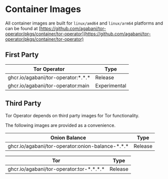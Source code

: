 # Container Images

All container images are built for `linux/amd64` and `linux/arm64` platforms and can be found at [https://github.com/agabani/tor-operator/pkgs/container/tor-operator](https://github.com/agabani/tor-operator/pkgs/container/tor-operator)

## First Party

| Tor Operator                          | Type         |
| ------------------------------------- | ------------ |
| ghcr.io/agabani/tor-operator:\*.\*.\* | Release      |
| ghcr.io/agabani/tor-operator:main     | Experimental |

## Third Party

Tor Operator depends on third party images for Tor functionality.

The following images are provided as a convenience.

| Onion Balance                                       | Type    |
| --------------------------------------------------- | ------- |
| ghcr.io/agabani/tor-operator:onion-balance-\*.\*.\* | Release |

| Tor                                          | Type    |
| -------------------------------------------- | ------- |
| ghcr.io/agabani/tor-operator:tor-\*.\*.\*.\* | Release |
